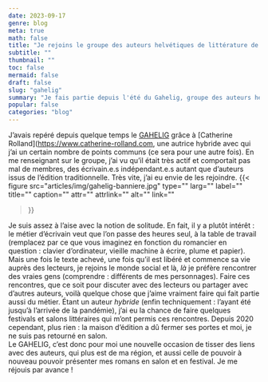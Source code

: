 ```yaml
---
date: 2023-09-17
genre: blog
meta: true
math: false
title: "Je rejoins le groupe des auteurs helvétiques de littérature de genre (GAHELIG)"
subtitle: ""
thumbnail: ""
toc: false
mermaid: false
draft: false
slug: "gahelig"
summary: "Je fais partie depuis l'été du Gahelig, groupe des auteurs helvétiques de littérature de genre." 
popular: false
categories: "blog"
--- 
```


J’avais repéré depuis quelque temps le [GAHELIG](https://www.gahelig.ch/) grâce à [Catherine Rolland](https://www.catherine-rolland.com, une autrice hybride avec qui j’ai un certain nombre de points communs (ce sera pour une autre fois). En me renseignant sur le groupe, j’ai vu qu’il était très actif et comportait pas mal de membres, des écrivain.e.s indépendant.e.s autant que d’auteurs issus de l’édition traditionnelle.
Très vite, j’ai eu envie de les rejoindre.
{{< figure
  src="articles/img/gahelig-banniere.jpg"
  type=""
  larg=""
  label=""
  title=""
  caption=""
  attr=""
  attrlink=""
  alt=""
  link=""
 >}}

Je suis assez à l’aise avec la notion de solitude. En fait, il y a plutôt intérêt : le métier d’écrivain veut que l’on passe des heures seul, à la table de travail (remplacez par ce que vous imaginez en fonction du romancier en question : clavier d’ordinateur, vieille machine à écrire, plume et papier). Mais une fois le texte achevé, une fois qu’il est libéré et commence sa vie auprès des lecteurs, je rejoins le monde social et là, *là* je préfère rencontrer des vraies gens (comprendre : différents de mes personnages).
Faire ces rencontres, que ce soit pour discuter avec des lecteurs ou partager avec d’autres auteurs, voilà quelque chose que j’aime vraiment faire qui fait partie aussi du métier. Étant un auteur *hybride* (enfin techniquement : l’ayant été jusqu’à l’arrivée de la pandémie), j’ai eu la chance de faire quelques festivals et salons littéraires qui m’ont permis ces rencontres. Depuis 2020 cependant, plus rien : la maison d’édition a dû fermer ses portes et moi, je ne suis pas retourné en salon.  
Le GAHELIG, c’est donc pour moi une nouvelle occasion de tisser des liens avec des auteurs, qui plus est de ma région, et aussi celle de pouvoir à nouveau pouvoir présenter mes romans en salon et en festival. Je me réjouis par avance !